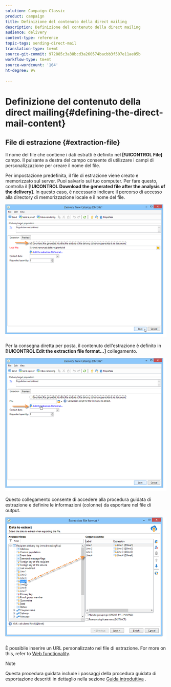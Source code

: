```yaml
---
solution: Campaign Classic
product: campaign
title: Definizione del contenuto della direct mailing
description: Definizione del contenuto della direct mailing
audience: delivery
content-type: reference
topic-tags: sending-direct-mail
translation-type: tm+mt
source-git-commit: 972885c3a38bcd3a260574bacbb3f507e11ae05b
workflow-type: tm+mt
source-wordcount: '164'
ht-degree: 9%

---
```



# Definizione del contenuto della direct mailing{#defining-the-direct-mail-content}

## File di estrazione {#extraction-file}

Il nome del file che contiene i dati estratti è definito nel **[!UICONTROL File]** campo. Il pulsante a destra del campo consente di utilizzare i campi di personalizzazione per creare il nome del file.

Per impostazione predefinita, il file di estrazione viene creato e memorizzato sul server. Puoi salvarlo sul tuo computer. Per fare questo, controlla il **[!UICONTROL Download the generated file after the analysis of the delivery]**. In questo caso, è necessario indicare il percorso di accesso alla directory di memorizzazione locale e il nome del file.

![](assets/s_ncs_user_mail_delivery_local_file.png)

Per la consegna diretta per posta, il contenuto dell&#39;estrazione è definito in **[!UICONTROL Edit the extraction file format...]** collegamento.

![](assets/s_ncs_user_mail_delivery_format_link.png)

Questo collegamento consente di accedere alla procedura guidata di estrazione e definire le informazioni (colonne) da esportare nel file di output.

![](assets/s_ncs_user_mail_delivery_format_wz.png)

È possibile inserire un URL personalizzato nel file di estrazione. For more on this, refer to [Web functionality](../../web/using/publishing-a-web-form.md).

>[!NOTE]
>
>Questa procedura guidata include i passaggi della procedura guidata di esportazione descritti in dettaglio nella sezione [Guida introduttiva](../../platform/using/exporting-data.md#export-wizard) .
